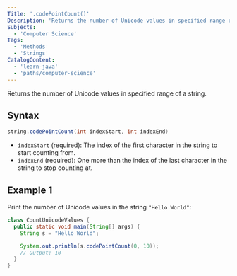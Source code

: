 ```yaml
---
Title: '.codePointCount()'
Description: 'Returns the number of Unicode values in specified range of a string.'
Subjects:
  - 'Computer Science'
Tags:
  - 'Methods'
  - 'Strings'
CatalogContent:
  - 'learn-java'
  - 'paths/computer-science'
---
```


Returns the number of Unicode values in specified range of a string.

## Syntax

```java
string.codePointCount(int indexStart, int indexEnd)
```

- `indexStart` (required): The index of the first character in the string to start counting from.
- `indexEnd` (required): One more than the index of the last character in the string to stop counting at.

## Example 1

Print the number of Unicode values in the string `"Hello World"`:

```java
class CountUnicodeValues {
  public static void main(String[] args) {
    String s = "Hello World";

    System.out.println(s.codePointCount(0, 10));
    // Output: 10
  }
}
```

